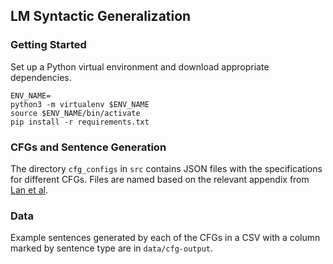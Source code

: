 ## LM Syntactic Generalization

### Getting Started
Set up a Python virtual environment and download appropriate dependencies.

```
ENV_NAME=
python3 -m virtualenv $ENV_NAME
source $ENV_NAME/bin/activate
pip install -r requirements.txt
```

### CFGs and Sentence Generation
The directory `cfg_configs` in `src` contains JSON files with the specifications for different CFGs. Files are named based on the relevant appendix from [Lan et al](https://lingbuzz.net/lingbuzz/006829).

### Data
Example sentences generated by each of the CFGs in a CSV with a column marked by sentence type are in `data/cfg-output`. 
